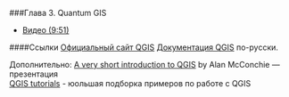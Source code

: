 ###Глава 3. Quantum GIS  
* [Видео (9:51)](https://vimeo.com/minikarma/geotalk-chapter3)

####Ссылки 
[Официальный сайт QGIS](http://www.qgis.org/ru/site/)
[Документация QGIS](http://www.qgis.org/ru/docs/) по-русски.

Дополнительно:
[A very short introduction to QGIS](http://mappingmashups.net/2012/11/30/a-very-short-introduction-to-qgis/) by Alan McConchie
[](https://github.com/maptimeBoston/qgis-101) — презентация  
[QGIS tutorials](http://www.qgistutorials.com/en/#) - юольшая подборка примеров по работе с QGIS